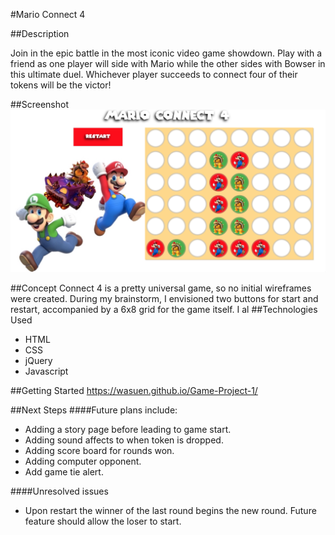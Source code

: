 #Mario Connect 4

##Description

Join in the epic battle in the most iconic video game showdown. Play with a friend as one player will side with Mario while the other sides with Bowser in this ultimate duel. Whichever player succeeds to connect four of their tokens will be the victor!

##Screenshot
![](images/screenshot.jpg)

##Concept
Connect 4 is a pretty universal game, so no initial wireframes were created. During my brainstorm, I envisioned two buttons for start and restart, accompanied by a 6x8 grid for the game itself. I al
##Technologies Used
* HTML
* CSS
* jQuery
* Javascript

##Getting Started
<https://wasuen.github.io/Game-Project-1/>

##Next Steps
####Future plans include:
* Adding a story page before leading to game start.
* Adding sound affects to when token is dropped.
* Adding score board for rounds won.
* Adding computer opponent.
* Add game tie alert.

####Unresolved issues
* Upon restart the winner of the last round begins the new round. Future feature should allow the loser to start.